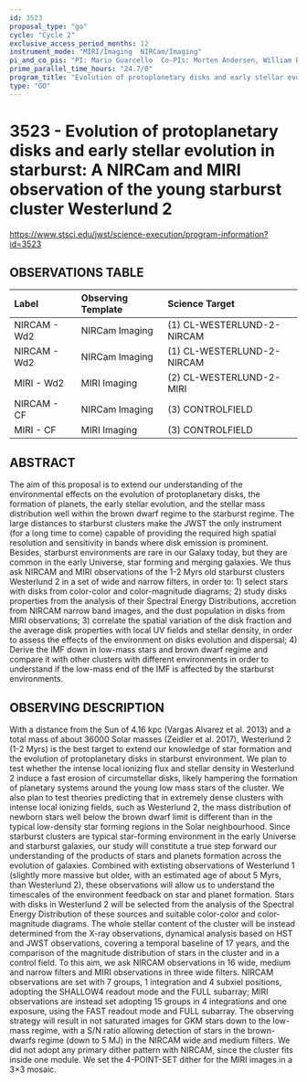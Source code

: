 ```yaml
---
id: 3523
proposal_type: "go"
cycle: "Cycle 2"
exclusive_access_period_months: 12
instrument_mode: "MIRI/Imaging  NIRCam/Imaging"
pi_and_co_pis: "PI: Mario Guarcello  Co-PIs: Morten Andersen, William Best, Daniela Calzetti, Mario Gennaro and others*"
prime_parallel_time_hours: "24.7/0"
program_title: "Evolution of protoplanetary disks and early stellar evolution in starburst: A NIRCam and MIRI observation of the young starburst cluster Westerlund 2"
type: "GO"
---
```

# 3523 - Evolution of protoplanetary disks and early stellar evolution in starburst: A NIRCam and MIRI observation of the young starburst cluster Westerlund 2
https://www.stsci.edu/jwst/science-execution/program-information?id=3523
## OBSERVATIONS TABLE
| Label            | Observing Template | Science Target                   |
| :--------------- | :----------------- | :------------------------------- |
| NIRCAM - Wd2     | NIRCam Imaging     | (1) CL-WESTERLUND-2-NIRCAM       |
| NIRCAM - Wd2     | NIRCam Imaging     | (1) CL-WESTERLUND-2-NIRCAM       |
| MIRI - Wd2       | MIRI Imaging       | (2) CL-WESTERLUND-2-MIRI         |
| NIRCAM - CF      | NIRCam Imaging     | (3) CONTROLFIELD                 |
| MIRI - CF        | MIRI Imaging       | (3) CONTROLFIELD                 |

## ABSTRACT

The aim of this proposal is to extend our understanding of the environmental effects on the evolution of protoplanetary disks, the formation of planets, the early stellar evolution, and the stellar mass distribution well within the brown dwarf regime to the starburst regime. The large distances to starburst clusters make the JWST the only instrument (for a long time to come) capable of providing the required high spatial resolution and sensitivity in bands where disk emission is prominent. Besides, starburst environments are rare in our Galaxy today, but they are common in the early Universe, star forming and merging galaxies. We thus ask NIRCAM and MIRI observations of the 1-2 Myrs old starburst clusters Westerlund 2 in a set of wide and narrow filters, in order to: 1) select stars with disks from color-color and color-magnitude diagrams; 2) study disks properties from the analysis of their Spectral Energy Distributions, accretion from NIRCAM narrow band images, and the dust population in disks from MIRI observations; 3) correlate the spatial variation of the disk fraction and the average disk properties with local UV fields and stellar density, in order to assess the effects of the environment on disks evolution and dispersal; 4) Derive the IMF down in low-mass stars and brown dwarf regime and compare it with other clusters with different environments in order to understand if the low-mass end of the IMF is affected by the starburst environments.

## OBSERVING DESCRIPTION

With a distance from the Sun of 4.16 kpc (Vargas Alvarez et al. 2013) and a total mass of about 36000 Solar masses (Zeidler et al. 2017), Westerlund 2 (1-2 Myrs) is the best target to extend our knowledge of star formation and the evolution of protoplanetary disks in starburst environment. We plan to test whether the intense local ionizing flux and stellar density in Westerlund 2 induce a fast erosion of circumstellar disks, likely hampering the formation of planetary systems around the young low mass stars of the cluster. We also plan to test theories predicting that in extremely dense clusters with intense local ionizing fields, such as Westerlund 2, the mass distribution of newborn stars well below the brown dwarf limit is different than in the typical low-density star forming regions in the Solar neighbourhood. Since starburst clusters are typical star-forming environment in the early Universe and starburst galaxies, our study will constitute a true step forward our understanding of the products of stars and planets formation across the evolution of galaxies. Combined with extisting observations of Westerlund 1 (slightly more massive but older, with an estimated age of about 5 Myrs, than Westerlund 2), these observations will allow us to understand the timescales of the environment feedback on star and planet formation. Stars with disks in Westerlund 2 will be selected from the analysis of the Spectral Energy Distribution of these sources and suitable color-color and color-magnitude diagrams. The whole stellar content of the cluster will be instead determined from the X-ray observations, dynamical analysis based on HST and JWST observations, covering a temporal baseline of 17 years, and the comparison of the magnitude distribution of stars in the cluster and in a control field. To this aim, we ask NIRCAM observations in 16 wide, medium and narrow filters and MIRI observations in three wide filters. NIRCAM observations are set with 7 groups, 1 integration and 4 subxiel positions, adopting the SHALLOW4 readout mode and the FULL subarray; MIRI observations are instead set adopting 15 groups in 4 integrations and one exposure, using the FAST readout mode and FULL subarray. The observing strategy will result in not saturated images for GKM stars down to the low-mass regime, with a S/N ratio allowing detection of stars in the brown-dwarfs regime (down to 5 MJ) in the NIRCAM wide and medium filters. We did not adopt any primary dither pattern with NIRCAM, since the cluster fits inside one module. We set the 4-POINT-SET dither for the MIRI images in a 3×3 mosaic.